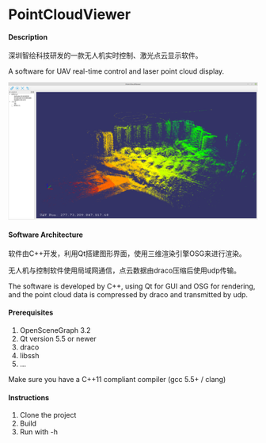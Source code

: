 # PointCloudViewer

#### Description
深圳智绘科技研发的一款无人机实时控制、激光点云显示软件。

A software for UAV real-time control and laser point cloud display.

![PointCloudViewer](/tools/PointCloudViewer.png)



#### Software Architecture
软件由C++开发，利用Qt搭建图形界面，使用三维渲染引擎OSG来进行渲染。

无人机与控制软件使用局域网通信，点云数据由draco压缩后使用udp传输。

The software is developed by C++, using Qt for GUI and OSG for rendering, and the point cloud data is compressed by draco and transmitted by udp.

#### Prerequisites
1. OpenSceneGraph 3.2
2. Qt version 5.5 or newer
3. draco
4. libssh
5. ...

  Make sure you have a C++11 compliant compiler (gcc 5.5+ / clang)

#### Instructions
1. Clone the project
2. Build
3. Run with -h
